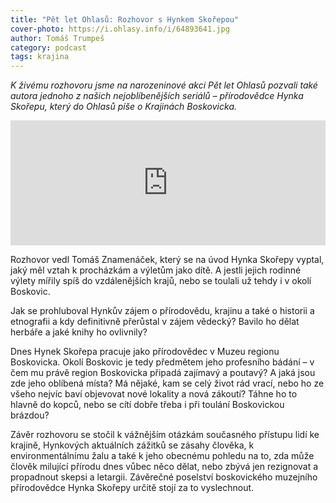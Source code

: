 ```yaml
---
title: "Pět let Ohlasů: Rozhovor s Hynkem Skořepou"
cover-photo: https://i.ohlasy.info/i/64893641.jpg
author: Tomáš Trumpeš
category: podcast
tags: krajina
---
```


*K živému rozhovoru jsme na narozeninové akci Pět let Ohlasů pozvali také autora jednoho z našich nejoblíbenějších seriálů – přírodovědce Hynka Skořepu, který do Ohlasů píše o Krajinách Boskovicka.*

<iframe sandbox="allow-scripts allow-top-navigation" scrolling="no" width="100%" height="200" frameborder="0" src="https://embed.radiopublic.com/e?if=ohlasy-podcast-6nVazZ&ge=s1!cdd22cac0b0a3bb7bfc6ebb4587e2b30a92f0884"></iframe>

Rozhovor vedl Tomáš Znamenáček, který se na úvod Hynka Skořepy vyptal, jaký měl vztah k procházkám a výletům jako dítě. A jestli jejich rodinné výlety mířily spíš do vzdálenějších krajů, nebo se toulali už tehdy i v okolí Boskovic.

Jak se prohluboval Hynkův zájem o přírodovědu, krajinu a také o historii a etnografii a kdy definitivně přerůstal v zájem vědecký? Bavilo ho dělat herbáře a jaké knihy ho ovlivnily?

Dnes Hynek Skořepa pracuje jako přírodovědec v Muzeu regionu Boskovicka. Okolí Boskovic je tedy předmětem jeho profesního bádání – v čem mu právě region Boskovicka připadá zajímavý a poutavý? A jaká jsou zde jeho oblíbená místa? Má nějaké, kam se celý život rád vrací, nebo ho ze všeho nejvíc baví objevovat nové lokality a nová zákoutí? Táhne ho to hlavně do kopců, nebo se cítí dobře třeba i při toulání Boskovickou brázdou?

Závěr rozhovoru se stočil k vážnějším otázkám současného přístupu lidí ke krajině, Hynkových aktuálních zážitků se zásahy člověka, k environmentálnímu žalu a také k jeho obecnému pohledu na to, zda může člověk milující přírodu dnes vůbec něco dělat, nebo zbývá jen rezignovat a propadnout skepsi a letargii. Závěrečné poselství boskovického muzejního přírodovědce Hynka Skořepy určitě stojí za to vyslechnout.
